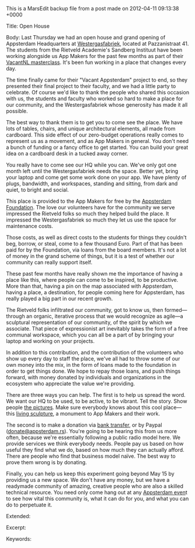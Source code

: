 This is a MarsEdit backup file from a post made on 2012-04-11 09:13:38 +0000

Title:
Open House

Body:
Last Thursday we had an open house and grand opening of Appsterdam Headquarters at <a href="http://www.westergasfabriek.nl/">Westergasfabriek</a>, located at Pazzanistraat 41. The students from the Rietveld Academie's Sandberg Instituut have been working alongside us App Makers for the past few months as part of their <a href="http://www.mastervacantnl.nl/">VacantNL masterclass</a>. It's been fun working in a place that changes every day. The time finally came for their "Vacant Appsterdam" project to end, so they presented their final project to their faculty, and we had a little party to celebrate. Of course we'd like to thank the people who shared this occasion with us, the students and faculty who worked so hard to make a place for our community, and the Westergasfabriek whose generosity has made it all possible. 
The best way to thank them is to get you to come see the place. We have lots of tables, chairs, and unique architectural elements, all made from cardboard. This side effect of our zero-budget operations really comes to represent us as a movement, and as App Makers in general. You don't need a bunch of funding or a fancy office to get started. You can build your great idea on a cardboard desk in a tucked away corner.You really have to come see our HQ while you can. We've only got one month left until the Westergasfabriek needs the space. Better yet, bring your laptop and come get some work done on your app. We have plenty of plugs, bandwidth, and workspaces, standing and sitting, from dark and quiet, to bright and social.

This place is provided to the App Makers for free by the <a href="http://appsterdam.rs/">Appsterdam Foundation</a>. The love our volunteers have for the community we serve impressed the Rietveld folks so much they helped build the place. It impressed the Westergasfabriek so much they let us use the space for maintenance costs.Those costs, as well as direct costs to the students for things they couldn't beg, borrow, or steal, come to a few thousand Euro. Part of that has been paid for by the Foundation, via loans from the board members. It's not a lot of money in the grand scheme of things, but it is a test of whether our community can really support itself.These past few months have really shown me the importance of having a place like this, where people can come to be inspired, to be productive. More than that, having a pin on the map associated with Appsterdam, having a place, a destination, for people coming here for Appsterdam, has really played a big part in our recent growth.The Rietveld folks infiltrated our community, got to know us, then formed—through an organic, iterative process that we would recognize as agile—a sculptural representation of our community, of the spirit by which we associate. That piece of expressionist art inevitably takes the form of a free communal workspace, which you can all be a part of by bringing your laptop and working on your projects.In addition to this contribution, and the contribution of the volunteers who show up every day to staff the place, we've all had to throw some of our own money into the mix, in the form of loans made to the foundation in order to get things done. We hope to repay those loans, and push things forward, with money donated by individuals and organizations in the ecosystem who appreciate the value we're providing.There are three ways you can help. The first is to help us spread the word. We want our HQ to be used, to be active, to be vibrant. Tell the story. Show people <a href="http://www.flickr.com/photos/kigiphoto/sets/72157629390797914/">the pictures</a>. Make sure everybody knows about this cool place—this <a href="http://www.facebook.com/photo.php?fbid=151287358330219">living sculpture</a>, a monument to App Makers and their work. The second is to make a donation via <a href="http://appsterdam.rs/donate">bank transfer</a>, or by Paypal (donate@appsterdam.rs). You're going to be hearing this from us more often, because we're essentially following a public radio model here. We provide services we think everybody needs. People pay us based on how useful they find what we do, based on how much they can actually afford. There are people who find that business model naïve. The best way to prove them wrong is by donating.Finally, you can help us keep this experiment going beyond May 15 by providing us a new space. We don't have any money, but we have a readymade community of amazing, creative people who are also a skilled technical resource. You need only come hang out at any <a href="http://meetup.com/appsterdam">Appsterdam even</a>t to see how vital this community is, what it can do for you, and what you can do to perpetuate it.


Extended:


Excerpt:


Keywords:
